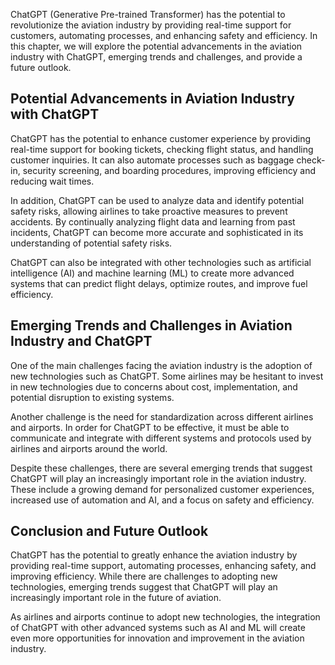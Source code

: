 
ChatGPT (Generative Pre-trained Transformer) has the potential to revolutionize the aviation industry by providing real-time support for customers, automating processes, and enhancing safety and efficiency. In this chapter, we will explore the potential advancements in the aviation industry with ChatGPT, emerging trends and challenges, and provide a future outlook.

Potential Advancements in Aviation Industry with ChatGPT
--------------------------------------------------------

ChatGPT has the potential to enhance customer experience by providing real-time support for booking tickets, checking flight status, and handling customer inquiries. It can also automate processes such as baggage check-in, security screening, and boarding procedures, improving efficiency and reducing wait times.

In addition, ChatGPT can be used to analyze data and identify potential safety risks, allowing airlines to take proactive measures to prevent accidents. By continually analyzing flight data and learning from past incidents, ChatGPT can become more accurate and sophisticated in its understanding of potential safety risks.

ChatGPT can also be integrated with other technologies such as artificial intelligence (AI) and machine learning (ML) to create more advanced systems that can predict flight delays, optimize routes, and improve fuel efficiency.

Emerging Trends and Challenges in Aviation Industry and ChatGPT
---------------------------------------------------------------

One of the main challenges facing the aviation industry is the adoption of new technologies such as ChatGPT. Some airlines may be hesitant to invest in new technologies due to concerns about cost, implementation, and potential disruption to existing systems.

Another challenge is the need for standardization across different airlines and airports. In order for ChatGPT to be effective, it must be able to communicate and integrate with different systems and protocols used by airlines and airports around the world.

Despite these challenges, there are several emerging trends that suggest ChatGPT will play an increasingly important role in the aviation industry. These include a growing demand for personalized customer experiences, increased use of automation and AI, and a focus on safety and efficiency.

Conclusion and Future Outlook
-----------------------------

ChatGPT has the potential to greatly enhance the aviation industry by providing real-time support, automating processes, enhancing safety, and improving efficiency. While there are challenges to adopting new technologies, emerging trends suggest that ChatGPT will play an increasingly important role in the future of aviation.

As airlines and airports continue to adopt new technologies, the integration of ChatGPT with other advanced systems such as AI and ML will create even more opportunities for innovation and improvement in the aviation industry.

